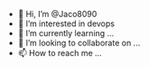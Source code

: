 - 👋 Hi, I’m @Jaco8090
- 👀 I’m interested in devops
- 🌱 I’m currently learning ...
- 💞️ I’m looking to collaborate on ...
- 📫 How to reach me ...

<!---
Jaco8090/Jaco8090 is a ✨ special ✨ repository because its `README.md` (this file) appears on your GitHub profile.
You can click the Preview link to take a look at your changes.
--->
